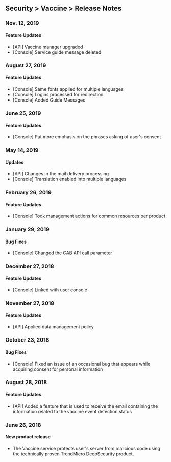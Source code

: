 ## Security > Vaccine > Release Notes

### Nov. 12, 2019

#### Feature Updates 
* [API] Vaccine manager upgraded
* [Console] Service guide message deleted  


### August 27, 2019

#### Feature Updates 
* [Console] Same fonts applied for multiple languages 
* [Console] Logins processed for redirection 
* [Console] Added Guide Messages


### June 25, 2019

#### Feature Updates
* [Console] Put more emphasis on the phrases asking of user's consent 


### May 14, 2019

#### Updates
* [API] Changes in the mail delivery processing 
* [Console] Translation enabled into multiple languages 


### February 26, 2019

#### Feature Updates
* [Console] Took management actions for common resources per product


### January 29, 2019

#### Bug Fixes
* [Console] Changed the CAB API call parameter


### December 27, 2018

#### Feature Updates
* [Console] Linked with user console


### November 27, 2018

#### Feature Updates
* [API] Applied data management policy


### October 23, 2018

#### Bug Fixes
* [Console] Fixed an issue of an occasional bug that appears while acquiring consent for personal information


### August 28, 2018

#### Feature Updates

* [API] Added a feature that is used to receive the email containing the information related to the vaccine event detection status


### June 26, 2018

#### New product release

* The Vaccine service protects user's server from malicious code using the technically proven TrendMicro DeepSecurity product.

